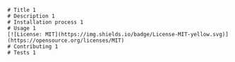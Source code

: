 
    # Title 1
    # Description 1
    # Installation process 1
    # Usage 1
    [![License: MIT](https://img.shields.io/badge/License-MIT-yellow.svg)](https://opensource.org/licenses/MIT)
    # Contributing 1
    # Tests 1
    